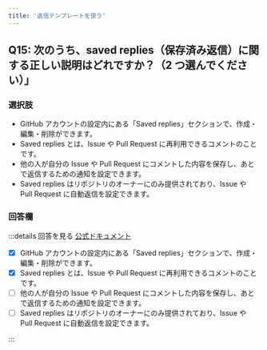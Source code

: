 ```yaml
---
title: '返信テンプレートを使う'
---
```


## Q15: 次のうち、saved replies（保存済み返信）に関する正しい説明はどれですか？（2 つ選んでください）」

### 選択肢

- GitHub アカウントの設定内にある「Saved replies」セクションで、作成・編集・削除ができます。
- Saved replies とは、Issue や Pull Request に再利用できるコメントのことです。
- 他の人が自分の Issue や Pull Request にコメントした内容を保存し、あとで返信するための通知を設定できます。
- Saved replies はリポジトリのオーナーにのみ提供されており、Issue や Pull Request に自動返信を設定できます。

### 回答欄

:::details 回答を見る
[公式ドキュメント](https://docs.github.com/ja/get-started/writing-on-github/working-with-saved-replies/using-saved-replies)

- [x] GitHub アカウントの設定内にある「Saved replies」セクションで、作成・編集・削除ができます。
- [x] Saved replies とは、Issue や Pull Request に再利用できるコメントのことです。
- [ ] 他の人が自分の Issue や Pull Request にコメントした内容を保存し、あとで返信するための通知を設定できます。
- [ ] Saved replies はリポジトリのオーナーにのみ提供されており、Issue や Pull Request に自動返信を設定できます。

:::
